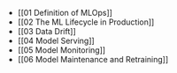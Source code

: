 - [[01 Definition of MLOps]]
- [[02 The ML Lifecycle in Production]]
- [[03 Data Drift]]
- [[04 Model Serving]]
- [[05 Model Monitoring]]
- [[06 Model Maintenance and Retraining]]